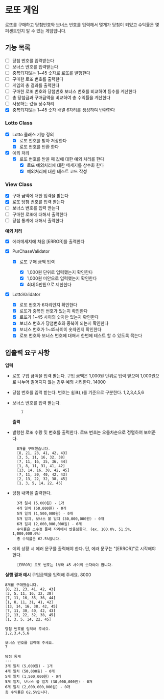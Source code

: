 # 로또 게임

로또를 구매하고
당첨번호와 보너스 번호를 입력해서
몇개가 당첨이 되었고 수익률은 몇 퍼센트인지 알 수 있는 게임입니다.

## 기능 목록

- [ ] 당첨 번호를 입력받는다
- [ ] 보너스 번호를 입력받는다
- [ ] 중복되지않는 1~45 숫자로 로또를 발행한다
- [ ] 구매한 로또 번호를 출력한다
- [ ] 게임의 총 결과를 출력한다
- [ ] 구매한 로또 번호와 당첨번호 보너스 번호를 비교하여 등수를 계산한다
- [ ] 총 당첨금과 구매금액을 비교하여 총 수익률을 계산한다
- [ ] 사용하는 값들 상수처리
- [x] 중복되지않는 1~45 숫자 배열 6자리를 생성하여 반환한다

### Lotto Class

- [x] Lotto 클래스 기능 정의
  - [x] 로또 번호를 받아 저장한다
  - [x] 로또 번호를 반환 한다
- [x] 예외 처리
  - [x] 로또 번호를 받을 때 값에 대한 예외 처리를 한다
    - [x] 로또 예외처리에 대한 메세지를 상수화 한다
    - [x] 예외처리에 대한 테스트 코드 작성

### View Class

- [x] 구매 금액에 대한 입력을 받는다
- [x] 로또 당첨 번호를 입력 받는다
- [ ] 보너스 번호를 입력 받는다
- [ ] 구매한 로또에 대해서 출력한다
- [ ] 당첨 통계에 대해서 출력한다

**예외 처리**

- [x] 에러메세지에 처음 [ERROR]를 출력한다

- [x] PurChaseValidator

  - [x] 로또 구매 금액 입력

    - [x] 1,000원 단위로 입력했는지 확인한다
    - [x] 1,000원 미안으로 입력했는지 확인한다
    - [x] 최대 5만원으로 제한한다

- [x] LottoValidator

  - [x] 로또 번호가 6자리인지 확인한다
  - [x] 로또가 중복인 번호가 있는지 확인한다
  - [x] 로또가 1~45 사이의 숫자만 있는지 확인한다
  - [x] 보너스 번호가 당첨번호와 중복이 되는지 확인한다
  - [x] 보너스 번호가 1~45사이이 숫자인지 확인한다
  - [x] 로또 번호와 보너스 번호에 대해서 한번에 테스트 할 수 있도록 묶는다

## 입출력 요구 사항

**입력**

- 로또 구입 금액을 입력 받는다. 구입 금액은 1,000원 단위로 입력 받으며 1,000원으로 나누어 떨어지지 않는 경우 예외 처리한다.
  14000
- 당첨 번호를 입력 받는다. 번호는 쉼표(,)를 기준으로 구분한다.
  1,2,3,4,5,6
- 보너스 번호를 입력 받는다.

          7

  **출력**

- 발행한 로또 수량 및 번호를 출력한다. 로또 번호는 오름차순으로 정렬하여 보여준다.

        8개를 구매했습니다.
        [8, 21, 23, 41, 42, 43]
        [3, 5, 11, 16, 32, 38]
        [7, 11, 16, 35, 36, 44]
        [1, 8, 11, 31, 41, 42]
        [13, 14, 16, 38, 42, 45]
        [7, 11, 30, 40, 42, 43]
        [2, 13, 22, 32, 38, 45]
        [1, 3, 5, 14, 22, 45]

- 당첨 내역을 출력한다.

        3개 일치 (5,000원) - 1개
        4개 일치 (50,000원) - 0개
        5개 일치 (1,500,000원) - 0개
        5개 일치, 보너스 볼 일치 (30,000,000원) - 0개
        6개 일치 (2,000,000,000원) - 0개
        수익률은 소수점 둘째 자리에서 반올림한다. (ex. 100.0%, 51.5%, 1,000,000.0%)
        총 수익률은 62.5%입니다.

- 예외 상황 시 에러 문구를 출력해야 한다. 단, 에러 문구는 "[ERROR]"로 시작해야 한다.

        [ERROR] 로또 번호는 1부터 45 사이의 숫자여야 합니다.

**실행 결과 예시**
구입금액을 입력해 주세요.
8000

    8개를 구매했습니다.
    [8, 21, 23, 41, 42, 43]
    [3, 5, 11, 16, 32, 38]
    [7, 11, 16, 35, 36, 44]
    [1, 8, 11, 31, 41, 42]
    [13, 14, 16, 38, 42, 45]
    [7, 11, 30, 40, 42, 43]
    [2, 13, 22, 32, 38, 45]
    [1, 3, 5, 14, 22, 45]

    당첨 번호를 입력해 주세요.
    1,2,3,4,5,6

    보너스 번호를 입력해 주세요.
    7

    당첨 통계
    ---
    3개 일치 (5,000원) - 1개
    4개 일치 (50,000원) - 0개
    5개 일치 (1,500,000원) - 0개
    5개 일치, 보너스 볼 일치 (30,000,000원) - 0개
    6개 일치 (2,000,000,000원) - 0개
    총 수익률은 62.5%입니다.

